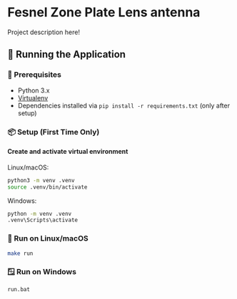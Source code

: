# Fesnel Zone Plate Lens antenna

Project description here!

## 🚀 Running the Application

### 🔧 Prerequisites
- Python 3.x
- [Virtualenv](https://docs.python.org/3/library/venv.html)
- Dependencies installed via `pip install -r requirements.txt` (only after setup)

### 📦 Setup (First Time Only)

#### Create and activate virtual environment
Linux/macOS:
```bash
python3 -m venv .venv
source .venv/bin/activate
```

Windows:
```bash
python -m venv .venv
.venv\Scripts\activate
```

### 🐧 Run on Linux/macOS

```bash
make run
```

### 🪟 Run on Windows

```bash
run.bat
```